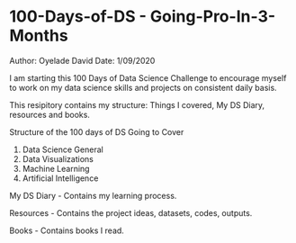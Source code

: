 # 100-Days-of-DS - Going-Pro-In-3-Months
Author: Oyelade David
Date: 1/09/2020

I am starting this 100 Days of Data Science Challenge to encourage myself to work on my data science skills and projects on consistent daily basis.

This resipitory contains my structure: Things I covered, My DS Diary, resources and books.

Structure of the 100 days of DS
Going to Cover
1. Data Science General
2. Data Visualizations 
3. Machine Learning 
4. Artificial Intelligence 

My DS Diary - Contains my learning process. 

Resources - Contains the project ideas, datasets, codes, outputs.

Books - Contains books I read.

